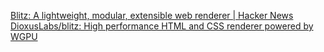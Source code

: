 
[Blitz: A lightweight, modular, extensible web renderer | Hacker News](https://news.ycombinator.com/item?id=41221252)
[DioxusLabs/blitz: High performance HTML and CSS renderer powered by WGPU](https://github.com/DioxusLabs/blitz)
